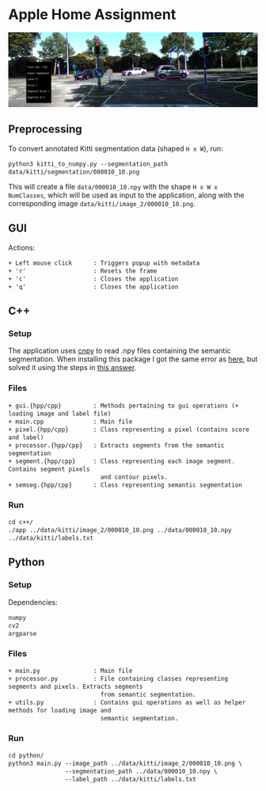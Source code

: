 # Apple Home Assignment

<p align="center">
    <img src="assets/app.png" width="600"\>
</p>

## Preprocessing
To convert annotated Kitti segmentation data (shaped `H x W`), run:

```
python3 kitti_to_numpy.py --segmentation_path data/kitti/segmentation/000010_10.png
```

This will create a file `data/000010_10.npy` with the shape `H x W x NumClasses`, which will be used
as input to the application, along with the corresponding image `data/kitti/image_2/000010_10.png`.

## GUI
Actions:
```
+ Left mouse click      : Triggers popup with metadata
+ 'r'                   : Resets the frame
+ 'c'                   : Closes the application
+ 'q'                   : Closes the application
```

## C++
### Setup
The application uses [cnpy](https://github.com/rogersce/cnpy) to read .npy files containing the semantic segmentation.
When installing this package I got the same error as [here](https://github.com/rogersce/cnpy/issues/34), but solved it using
the steps in [this answer](https://github.com/rogersce/cnpy/issues/34#issuecomment-401502398).

### Files
```
+ gui.{hpp/cpp}         : Methods pertaining to gui operations (+ loading image and label file)
+ main.cpp              : Main file
+ pixel.{hpp/cpp}       : Class representing a pixel (contains score and label)
+ processor.{hpp/cpp}   : Extracts segments from the semantic segmentation
+ segment.{hpp/cpp}     : Class representing each image segment. Contains segment pixels
                          and contour pixels.
+ semseg.{hpp/cpp}      : Class representing semantic segmentation
```

### Run
```
cd c++/
./app ../data/kitti/image_2/000010_10.png ../data/000010_10.npy ../data/kitti/labels.txt
```

## Python
### Setup
Dependencies:
```
numpy
cv2
argparse
```

### Files
```
+ main.py               : Main file
+ processor.py          : File containing classes representing segments and pixels. Extracts segments
                          from semantic segmentation.
+ utils.py              : Contains gui operations as well as helper methods for loading image and
                          semantic segmentation.
```

### Run
```
cd python/
python3 main.py --image_path ../data/kitti/image_2/000010_10.png \
                --segmentation_path ../data/000010_10.npy \
                --label_path ../data/kitti/labels.txt
```
